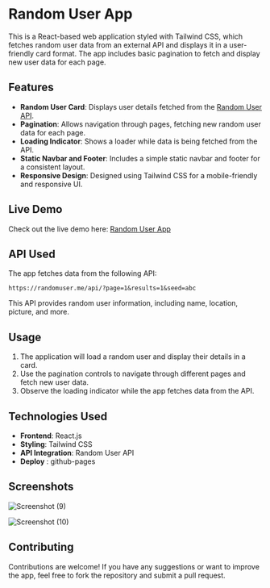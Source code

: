 # Random User App

This is a React-based web application styled with Tailwind CSS, which fetches random user data from an external API and displays it in a user-friendly card format. The app includes basic pagination to fetch and display new user data for each page.

## Features

- **Random User Card**: Displays user details fetched from the [Random User API](https://randomuser.me/).
- **Pagination**: Allows navigation through pages, fetching new random user data for each page.
- **Loading Indicator**: Shows a loader while data is being fetched from the API.
- **Static Navbar and Footer**: Includes a simple static navbar and footer for a consistent layout.
- **Responsive Design**: Designed using Tailwind CSS for a mobile-friendly and responsive UI.

## Live Demo

Check out the live demo here: [Random User App](https://sahilbisht890.github.io/RandomUser/)

## API Used

The app fetches data from the following API:
```
https://randomuser.me/api/?page=1&results=1&seed=abc
```
This API provides random user information, including name, location, picture, and more.

## Usage

1. The application will load a random user and display their details in a card.
2. Use the pagination controls to navigate through different pages and fetch new user data.
3. Observe the loading indicator while the app fetches data from the API.

## Technologies Used

- **Frontend**: React.js
- **Styling**: Tailwind CSS
- **API Integration**: Random User API
- **Deploy** : github-pages

## Screenshots
![Screenshot (9)](https://github.com/user-attachments/assets/da62f48c-838b-45b7-aaf1-efeabcc56ca3)

![Screenshot (10)](https://github.com/user-attachments/assets/1c58dffe-468b-4480-991d-f5537860143a)

## Contributing

Contributions are welcome! If you have any suggestions or want to improve the app, feel free to fork the repository and submit a pull request.

